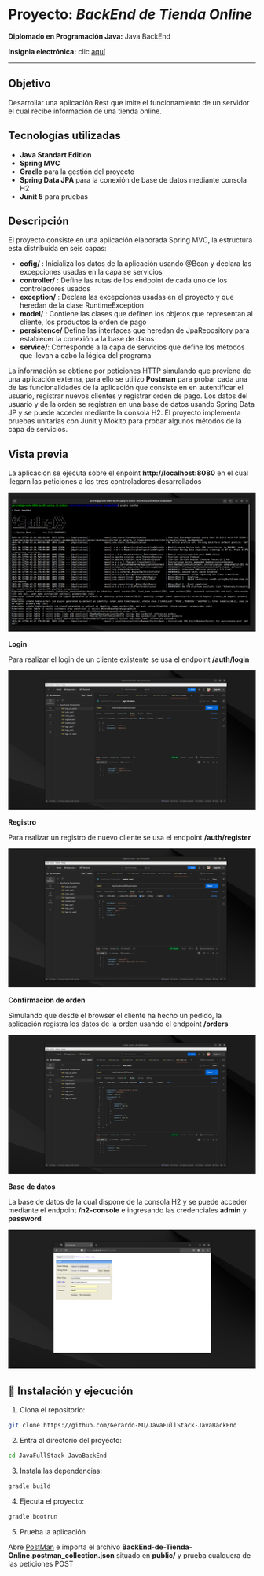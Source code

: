 # Proyecto: ***BackEnd de Tienda Online***

**Diplomado en Programación Java:** Java BackEnd

**Insignia electrónica:** clic [aquí](https://www.acreditta.com/credential/09f099c3-ad68-4af8-bbca-8348f3a40db4)

---

## Objetivo
Desarrollar una aplicación Rest que imite el funcionamiento de un servidor el cual recibe información de una tienda online.

## Tecnologías utilizadas
- **Java Standart Edition**
- **Spring MVC**
- **Gradle** para la gestión del proyecto
- **Spring Data JPA** para la conexión de base de datos mediante consola H2
- **Junit 5** para pruebas

## Descripción

El proyecto consiste en una aplicación elaborada  Spring MVC, la estructura esta distribuida en seis capas:

- **cofig/** : Inicializa los datos de la aplicación usando @Bean y declara las excepciones usadas en la capa se servicios
- **controller/** : Define las rutas de los endpoint de cada uno de los controladores usados
- **exception/** : Declara las excepciones usadas en el proyecto y que heredan de la clase RuntimeException
- **model/** : Contiene las clases que definen los objetos que representan al cliente, los productos la orden de pago
- **persistence/** Define las interfaces que heredan de JpaRepository para establecer la conexión a la base de datos
- **service/**: Corresponde a la capa de servicios que define los métodos que llevan a cabo la lógica del programa

La información se obtiene por peticiones HTTP simulando que proviene de una aplicación externa, para ello se utilizo **Postman**
para probar cada una de las funcionalidades de la aplicación que consiste en en autentificar el usuario, registrar nuevos clientes y
registrar orden de pago. Los datos del usuario y de la orden se registran en una base de datos usando Spring Data JP y se puede acceder
mediante la consola H2. El proyecto implementa pruebas unitarias con Junit y Mokito para probar algunos métodos de la capa de servicios.


## Vista previa

La aplicacion se ejecuta sobre el enpoint **http://localhost:8080** en el cual llegarn las peticiones a los tres controladores desarrollados

![Aplicacion](https://raw.githubusercontent.com/Gerardo-MU/JavaFullStack-JavaBackEnd/refs/heads/master/public/screeshots/sc1.png)


**Login**

Para realizar el login de un cliente existente se usa el endpoint **/auth/login**

![Login](https://raw.githubusercontent.com/Gerardo-MU/JavaFullStack-JavaBackEnd/refs/heads/master/public/screeshots/sc2.png)


**Registro**

Para realizar un registro de nuevo cliente se usa el endpoint **/auth/register**

![Registro](https://raw.githubusercontent.com/Gerardo-MU/JavaFullStack-JavaBackEnd/refs/heads/master/public/screeshots/sc3.png)


**Confirmacion de orden**

Simulando que desde el browser el cliente ha hecho un pedido, la aplicación registra los datos de la orden usando el endpoint **/orders**

![Productos](https://raw.githubusercontent.com/Gerardo-MU/JavaFullStack-JavaBackEnd/refs/heads/master/public/screeshots/sc4.png)


**Base de datos**

La base de datos de la cual dispone de la consola H2 y se puede acceder mediante el endpoint **/h2-console** e ingresando las credenciales **admin** y **password**

![Productos](https://raw.githubusercontent.com/Gerardo-MU/JavaFullStack-JavaBackEnd/refs/heads/master/public/screeshots/sc5.png)


## 🔧 Instalación y ejecución

1. Clona el repositorio:

```bash
git clone https://github.com/Gerardo-MU/JavaFullStack-JavaBackEnd
```

2. Entra al directorio del proyecto:

```bash
cd JavaFullStack-JavaBackEnd
```

3. Instala las dependencias:

```bash
gradle build
```

4. Ejecuta el proyecto:

```bash
gradle bootrun
```
5. Prueba la aplicación

Abre [PostMan](https://www.postman.com/) e importa el archivo **BackEnd-de-Tienda-Online.postman_collection.json** situado en
**public/** y prueba cualquera de las peticiones POST

